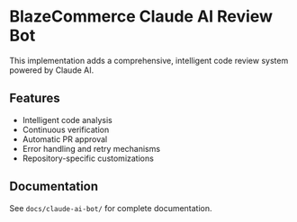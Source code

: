 # BlazeCommerce Claude AI Review Bot

This implementation adds a comprehensive, intelligent code review system powered by Claude AI.

## Features

- Intelligent code analysis
- Continuous verification
- Automatic PR approval
- Error handling and retry mechanisms
- Repository-specific customizations

## Documentation

See `docs/claude-ai-bot/` for complete documentation.